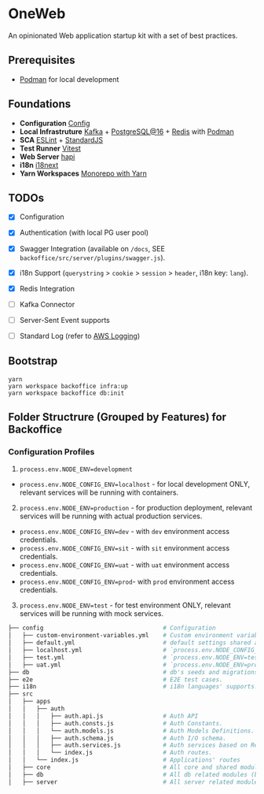 # OneWeb
An opinionated Web application startup kit with a set of best practices.


## Prerequisites

- [Podman](https://podman.io/) for local development


## Foundations

- **Configuration** [Config](https://www.npmjs.com/package/config)
- **Local Infrastruture** [Kafka](https://kafka.apache.org/) + [PostgreSQL@16](https://www.postgresql.org/) + [Redis](https://redis.io/) with [Podman](https://podman.io/)
- **SCA** [ESLint](https://eslint.org/) + [StandardJS](https://standardjs.com/)
- **Test Runner** [Vitest](https://vitest.dev)
- **Web Server** [hapi](https://hapi.dev/)
- **i18n** [i18next](https://www.i18next.com/)
- **Yarn Workspaces** [Monorepo with Yarn](https://yarnpkg.com/features/workspaces)


## TODOs

- [x] Configuration
- [x] Authentication (with local PG user pool)
- [x] Swagger Integration (available on `/docs`, SEE `backoffice/src/server/plugins/swagger.js`).
- [x] i18n Support (`querystring` > `cookie` > `session` > `header`, i18n key: `lang`).
- [x] Redis Integration
- [ ] Kafka Connector
- [ ] Server-Sent Event supports
- [ ] Standard Log (refer to [AWS Logging](https://docs.aws.amazon.com/prescriptive-guidance/latest/logging-monitoring-for-application-owners/event-attributes.html))


## Bootstrap

```shell
yarn
yarn workspace backoffice infra:up
yarn workspace backoffice db:init
```


## Folder Structrure (Grouped by Features) for Backoffice

### Configuration Profiles

1. `process.env.NODE_ENV=development`
  - `process.env.NODE_CONFIG_ENV=localhost` - for local development ONLY, relevant services will be running with containers.

2. `process.env.NODE_ENV=production` - for production deployment, relevant services will be running with actual production services.
  - `process.env.NODE_CONFIG_ENV=dev` - with `dev` environment access credentials.
  - `process.env.NODE_CONFIG_ENV=sit` - with `sit` environment access credentials.
  - `process.env.NODE_CONFIG_ENV=uat` - with `uat` environment access credentials.
  - `process.env.NODE_CONFIG_ENV=prod`- with `prod` environment access credentials.

3. `process.env.NODE_ENV=test` - for test environment ONLY, relevant services will be running with mock services.


```bash
├── config                                  # Configuration
│   ├── custom-environment-variables.yml    # Custom environment variables with highest priority.
│   ├── default.yml                         # default settings shared across all environments & deployments.
│   ├── localhost.yml                       # `process.env.NODE_CONFIG_ENV=localhost`local devlopment settings.
│   ├── test.yml                            # `process.env.NODE_ENV=test`.
│   ├── uat.yml                             # `process.env.NODE_ENV=production` and `process.env.NODE_CONFIG_ENV=uat`.
├── db                                      # db's seeds and migrations.
├── e2e                                     # E2E test cases.
├── i18n                                    # i18n languages' supports.
├── src
│   ├── apps
│   │   ├── auth
│   │   │   ├── auth.api.js                 # Auth API
│   │   │   ├── auth.consts.js              # Auth Constants.
│   │   │   └── auth.models.js              # Auth Models Definitions.
│   │   │   ├── auth.schema.js              # Auth I/O schema.
│   │   │   ├── auth.services.js            # Auth services based on Repositories.
│   │   │   └── index.js                    # Auth routes.
│   │   └── index.js                        # Applications' routes
│   ├── core                                # All core and shared modules (biz-agnostic).
│   ├── db                                  # All db related modules (biz-agnostic).
│   ├── server                              # All server related modules (biz-agnostic).
```
